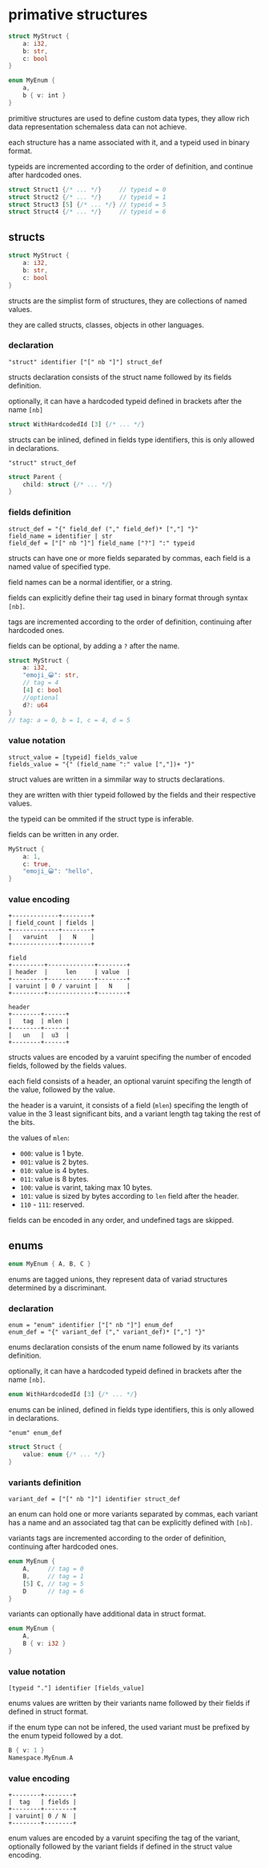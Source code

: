 # primative structures
```rust
struct MyStruct {
	a: i32,
	b: str,
	c: bool
}

enum MyEnum {
	a,
	b { v: int }
}
```
primitive structures are used to define custom data types, they allow rich data representation schemaless data can not achieve.

each structure has a name associated with it, and a typeid used in binary format.

typeids are incremented according to the order of definition, and continue after hardcoded ones.

```rust
struct Struct1 {/* ... */}     // typeid = 0
struct Struct2 {/* ... */}     // typeid = 1
struct Struct3 [5] {/* ... */} // typeid = 5
struct Struct4 {/* ... */}     // typeid = 6
```

## structs
```rust
struct MyStruct {
	a: i32,
	b: str,
	c: bool
}
```
structs are the simplist form of structures, they are collections of named values.

they are called structs, classes, objects in other languages.

### declaration
```
"struct" identifier ["[" nb "]"] struct_def
```
structs declaration consists of the struct name followed by its fields definition.

optionally, it can have a hardcoded typeid defined in brackets after the name `[nb]`
```rust
struct WithHardcodedId [3] {/* ... */}
```

structs can be inlined, defined in fields type identifiers, this is only allowed in declarations.
```
"struct" struct_def
```
```rust
struct Parent {
	child: struct {/* ... */}
}
```

### fields definition
```
struct_def = "{" field_def ("," field_def)* [","] "}"
field_name = identifier | str
field_def = ["[" nb "]"] field_name ["?"] ":" typeid
```

structs can have one or more fields separated by commas, each field is a named value of specified type.

field names can be a normal identifier, or a string.

fields can explicitly define their tag used in binary format through syntax `[nb]`.

tags are incremented according to the order of definition, continuing after hardcoded ones.

fields can be optional, by adding a `?` after the name.

```rust
struct MyStruct {
	a: i32,
	"emoji_😀": str,
	// tag = 4
	[4] c: bool
	//optional
	d?: u64
}
// tag: a = 0, b = 1, c = 4, d = 5
```

### value notation
```
struct_value = [typeid] fields_value
fields_value = "{" (field_name ":" value [","])+ "}"
```

struct values are written in a simmilar way to structs declarations.

they are written with thier typeid followed by the fields and their respective values.

the typeid can be ommited if the struct type is inferable.

fields can be written in any order.

```rust
MyStruct {
	a: 1,
	c: true,
	"emoji_😀": "hello",
}
```

### value encoding
```
+-------------+--------+
| field_count | fields |
+-------------+--------+
|   varuint   |   N    |
+-------------+--------+

field
+---------+-------------+--------+
| header  |     len     | value  |
+---------+-------------+--------+
| varuint | 0 / varuint |   N    |
+---------+-------------+--------+

header
+--------+------+
|   tag  | mlen |
+--------+------+
|   un   |  u3  |
+--------+------+
```
structs values are encoded by a varuint specifing the number of encoded fields, followed by the fields values.

each field consists of a header, an optional varuint specifing the length of the value, followed by the value.

the header is a varuint, it consists of a field (`mlen`) specifing the length of value in the 3 least significant bits, and a variant length tag taking the rest of the bits.

the values of `mlen`:
- `000`: value is 1 byte.
- `001`: value is 2 bytes.
- `010`: value is 4 bytes.
- `011`: value is 8 bytes.
- `100`: value is varint, taking max 10 bytes.
- `101`: value is sized by bytes according to `len` field after the header.
- `110` - `111`: reserved.

fields can be encoded in any order, and undefined tags are skipped.

## enums
```rust
enum MyEnum { A, B, C }
```
enums are tagged unions, they represent data of variad structures determined by a discriminant.

### declaration
```
enum = "enum" identifier ["[" nb "]"] enum_def
enum_def = "{" variant_def ("," variant_def)* [","] "}"
```
enums declaration consists of the enum name followed by its variants definition.

optionally, it can have a hardcoded typeid defined in brackets after the name `[nb]`.
```rust
enum WithHardcodedId [3] {/* ... */}
``` 

enums can be inlined, defined in fields type identifiers, this is only allowed in declarations.
```
"enum" enum_def
```
```rust
struct Struct {
	value: enum {/* ... */}
}
```

### variants definition
```
variant_def = ["[" nb "]"] identifier struct_def
```
an enum can hold one or more variants separated by commas, each variant has a name and an associated tag that can be explicitly defined with `[nb]`.

variants tags are incremented according to the order of definition, continuing after hardcoded ones.

```rust
enum MyEnum {
	A,     // tag = 0
	B,     // tag = 1
	[5] C, // tag = 5
	D      // tag = 6
}
```

variants can optionally have additional data in struct format.
```rust
enum MyEnum {
	A, 
	B { v: i32 }
}
```

### value notation
```
[typeid "."] identifier [fields_value]
```
enums values are written by their variants name followed by their fields if defined in struct format.

if the enum type can not be infered, the used variant must be prefixed by the enum typeid followed by a dot.

```rust
B { v: 1 }
Namespace.MyEnum.A
```

### value encoding
```
+--------+--------+
|  tag   | fields |
+--------+--------+
| varuint| 0 / N  |
+--------+--------+
```
enum values are encoded by a varuint specifing the tag of the variant, optionally followed by the variant fields if defined in the struct value encoding.